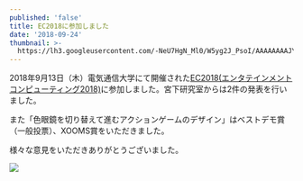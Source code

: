 ```yaml
---
published: 'false'
title: EC2018に参加しました
date: '2018-09-24'
thumbnail: >-
  https://lh3.googleusercontent.com/-NeU7HgN_Ml0/W5yg2J_PsoI/AAAAAAAAJYU/qu0FeX7WMoA3rbrIQBHEDo_1CRQq0pjpwCE0YBhgL/0K1A8557.JPG
---
```

2018年9月13日（木）電気通信大学にて開催された[EC2018(エンタテインメントコンピューティング2018)](http://ec2018.entcomp.org/)に参加しました。宮下研究室からは2件の発表を行いました。

また「色眼鏡を切り替えて進むアクションゲームのデザイン」はベストデモ賞（一般投票）、XOOMS賞をいただきました。

様々な意見をいただきありがとうございました。

![](https://lh3.googleusercontent.com/-UJ5fmN5t-CA/W5xlMekA9kI/AAAAAAAAJF8/yEapWrDeuMgmjw-7R3AxGJNgQW-fG-QpQCE0YBhgL/0K1A7718.JPG)
